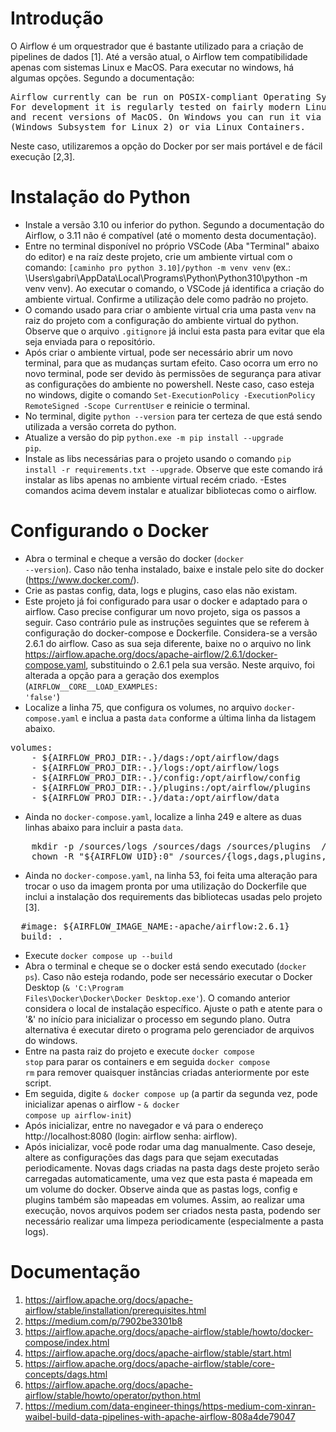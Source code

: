 # Introdução
O Airflow é um orquestrador que é bastante utilizado para a criação de pipelines de dados [1].
Até a versão atual, o Airflow tem compatibilidade apenas com sistemas Linux e MacOS. Para executar no windows, há algumas opções. Segundo a documentação:
<pre>
Airflow currently can be run on POSIX-compliant Operating Systems. 
For development it is regularly tested on fairly modern Linux Distros 
and recent versions of MacOS. On Windows you can run it via WSL2 
(Windows Subsystem for Linux 2) or via Linux Containers.
</pre>
Neste caso, utilizaremos a opção do Docker por ser mais portável e de fácil execução [2,3].

# Instalação do Python
- Instale a versão 3.10 ou inferior do python. Segundo a documentação do Airflow, o 3.11 não é compatível (até o momento desta documentação).
- Entre no terminal disponível no próprio VSCode (Aba "Terminal" abaixo do editor) e na raíz deste projeto, crie um ambiente virtual com o comando: <code>[caminho pro python 3.10]/python -m venv venv</code> (ex.: \Users\gabri\AppData\Local\Programs\Python\Python310\python -m venv venv). Ao executar o comando, o VSCode já identifica a criação do ambiente virtual. Confirme a utilização dele como padrão no projeto.
- O comando usado para criar o ambiente virtual cria uma pasta <code>venv</code> na raiz do projeto com a configuração do ambiente virtual do python. Observe que o arquivo <code>.gitignore</code> já inclui esta pasta para evitar que ela seja enviada para o repositório. 
- Após criar o ambiente virtual, pode ser necessário abrir um novo terminal, para que as mudanças surtam efeito. Caso ocorra um erro no novo terminal, pode ser devido às permissões de segurança para ativar as configurações do ambiente no powershell. Neste caso, caso esteja no windows, digite o comando <code>Set-ExecutionPolicy -ExecutionPolicy RemoteSigned -Scope CurrentUser</code> e reinicie o terminal.
- No terminal, digite <code>python --version</code> para ter certeza de que está sendo utilizada a versão correta do python.
- Atualize a versão do pip <code>python.exe -m pip install --upgrade pip</code>.
- Instale as libs necessárias para o projeto usando o comando <code>pip install -r requirements.txt --upgrade</code>. Observe que este comando irá instalar as libs apenas no ambiente virtual recém criado.
-Estes comandos acima devem instalar e atualizar bibliotecas como o airflow.

# Configurando o Docker
- Abra o terminal e cheque a versão do docker (<code>docker --version</code>). Caso não tenha instalado, baixe e instale pelo site do docker (https://www.docker.com/). 
- Crie as pastas config, data, logs e plugins, caso elas não existam.
- Este projeto já foi configurado para usar o docker e adaptado para o airflow. Caso precise configurar um novo projeto, siga os passos a seguir. Caso contrário pule as instruções seguintes que se referem à configuração do docker-compose e Dockerfile. Considera-se a versão 2.6.1 do airflow. Caso as sua seja diferente, baixe no o arquivo no link https://airflow.apache.org/docs/apache-airflow/2.6.1/docker-compose.yaml, substituindo o 2.6.1 pela sua versão. Neste arquivo, foi alterada a opção para a geração dos exemplos (<code>AIRFLOW__CORE__LOAD_EXAMPLES: 'false'</code>)
- Localize a linha 75, que configura os volumes, no arquivo <code>docker-compose.yaml</code> e inclua a pasta <code>data</code> conforme a última linha da listagem abaixo.
<pre>
volumes:
    - ${AIRFLOW_PROJ_DIR:-.}/dags:/opt/airflow/dags
    - ${AIRFLOW_PROJ_DIR:-.}/logs:/opt/airflow/logs
    - ${AIRFLOW_PROJ_DIR:-.}/config:/opt/airflow/config
    - ${AIRFLOW_PROJ_DIR:-.}/plugins:/opt/airflow/plugins
    - ${AIRFLOW_PROJ_DIR:-.}/data:/opt/airflow/data
</pre>
- Ainda no <code>docker-compose.yaml</code>, localize a linha 249 e altere as duas linhas abaixo para incluir a pasta <code>data</code>.
<pre>
    mkdir -p /sources/logs /sources/dags /sources/plugins  /sources/data
    chown -R "${AIRFLOW_UID}:0" /sources/{logs,dags,plugins,data}
</pre>
- Ainda no <code>docker-compose.yaml</code>, na linha 53, foi feita uma alteração para trocar o uso da imagem pronta por uma utilização do Dockerfile que inclui a instalação dos requirements das bibliotecas usadas pelo projeto [3].
<pre>
  #image: ${AIRFLOW_IMAGE_NAME:-apache/airflow:2.6.1}
  build: .
</pre>
- Execute <code>docker compose up --build</code>
- Abra o terminal e cheque se o docker está sendo executado (<code>docker ps</code>). Caso não esteja rodando, pode ser necessário executar o Docker Desktop (<code>& 'C:\Program Files\Docker\Docker\Docker Desktop.exe'</code>). O comando anterior considera o local de instalação específico. Ajuste o path e atente para o '&' no início para inicializar o processo em segundo plano. Outra alternativa é executar direto o programa pelo gerenciador de arquivos do windows.
- Entre na pasta raiz do projeto e execute <code>docker compose stop</code> para parar os containers e em seguida <code>docker compose rm</code> para remover quaisquer instâncias criadas anteriormente por este script.
- Em seguida, digite <code>& docker compose up</code> (a partir da segunda vez, pode inicializar apenas o airflow - <code>& docker compose up airflow-init</code>)
- Após inicializar, entre no navegador e vá para o endereço http://localhost:8080 (login: airflow senha: airflow).
- Após inicializar, você pode rodar uma dag manualmente. Caso deseje, altere as configurações das dags para que sejam executadas periodicamente. Novas dags criadas na pasta dags deste projeto serão carregadas automaticamente, uma vez que esta pasta é mapeada em um volume do docker. Observe ainda que as pastas logs, config e plugins também são mapeadas em volumes. Assim, ao realizar uma execução, novos arquivos podem ser criados nesta pasta, podendo ser necessário realizar uma limpeza periodicamente (especialmente a pasta logs). 

# Documentação
1. https://airflow.apache.org/docs/apache-airflow/stable/installation/prerequisites.html
2. https://medium.com/p/7902be3301b8
3. https://airflow.apache.org/docs/apache-airflow/stable/howto/docker-compose/index.html
4. https://airflow.apache.org/docs/apache-airflow/stable/start.html
5. https://airflow.apache.org/docs/apache-airflow/stable/core-concepts/dags.html
6. https://airflow.apache.org/docs/apache-airflow/stable/howto/operator/python.html
7. https://medium.com/data-engineer-things/https-medium-com-xinran-waibel-build-data-pipelines-with-apache-airflow-808a4de79047

